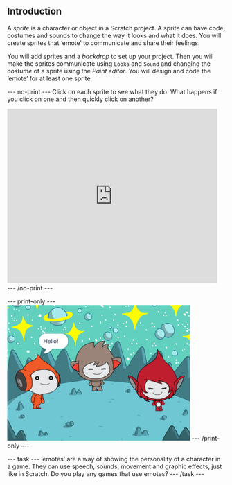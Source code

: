 ## Introduction

A *sprite* is a character or object in a Scratch project. A sprite can have code, costumes and sounds to change the way it looks and what it does. You will create sprites that ‘emote’ to communicate and share their feelings. 

You will add sprites and a *backdrop* to set up your project. Then you will make the sprites communicate using `Looks` and `Sound` and changing the *costume* of a sprite using the *Paint editor*. You will design and code the ‘emote’ for at least one sprite.

--- no-print ---
Click on each sprite to see what they do. What happens if you click on one and then quickly click on another?

<div class="scratch-preview">
  <iframe allowtransparency="true" width="485" height="402" src="https://scratch.mit.edu/projects/embed/485673032/?autostart=false" frameborder="0"></iframe>
</div>
--- /no-print ---

--- print-only ---
![Complete project](images/showcase_static.png)
--- /print-only ---

--- task ---
‘emotes’ are a way of showing the personality of a character in a game. They can use speech, sounds, movement and graphic effects, just like in Scratch. Do you play any games that use emotes?
--- /task ---
